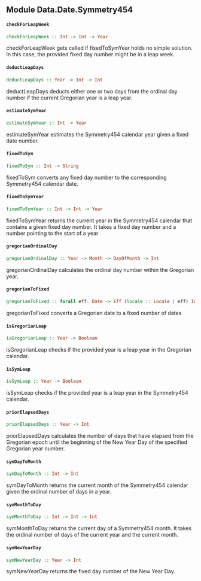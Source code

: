 ## Module Data.Date.Symmetry454

#### `checkForLeapWeek`

``` purescript
checkForLeapWeek :: Int -> Int -> Year
```


checkForLeapWeek gets called if fixedToSymYear holds no simple solution.
In this case, the provided fixed day number might be in a leap week.

#### `deductLeapDays`

``` purescript
deductLeapDays :: Year -> Int -> Int
```


deductLeapDays deducts either one or two days from the ordinal day number if
the current Gregorian year is a leap year.

#### `estimateSymYear`

``` purescript
estimateSymYear :: Int -> Year
```


estimateSymYear estimates the Symmetry454 calendar year given a fixed date
number.

#### `fixedToSym`

``` purescript
fixedToSym :: Int -> String
```


fixedToSym converts any fixed day number to the corresponding Symmetry454
calendar date.

#### `fixedToSymYear`

``` purescript
fixedToSymYear :: Int -> Int -> Year
```


fixedToSymYear returns the current year in the Symmetry454 calendar that
contains a given fixed day number. It takes a fixed day number and a number
pointing to the start of a year

#### `gregorianOrdinalDay`

``` purescript
gregorianOrdinalDay :: Year -> Month -> DayOfMonth -> Int
```


gregorianOrdinalDay calculates the ordinal day number within the Gregorian
year.

#### `gregorianToFixed`

``` purescript
gregorianToFixed :: forall eff. Date -> Eff (locale :: Locale | eff) Int
```


gregorianToFixed converts a Gregorian date to a fixed number of dates

#### `isGregorianLeap`

``` purescript
isGregorianLeap :: Year -> Boolean
```


isGregorianLeap checks if the provided year is a leap year in the Gregorian
calendar.

#### `isSymLeap`

``` purescript
isSymLeap :: Year -> Boolean
```


isSymLeap checks if the provided year is a leap year in the Symmetry454
calendar.

#### `priorElapsedDays`

``` purescript
priorElapsedDays :: Year -> Int
```


priorElapsedDays calculates the number of days that have elapsed from the
Gregorian epoch until the beginning of the New Year Day of the specified
Gregorian year number.

#### `symDayToMonth`

``` purescript
symDayToMonth :: Int -> Int
```


symDayToMonth returns the current month of the Symmetry454 calendar given
the ordinal number of days in a year.

#### `symMonthToDay`

``` purescript
symMonthToDay :: Int -> Int -> Int
```


symMonthToDay returns the current day of a Symmetry454 month. It takes the
ordinal number of days of the current year and the current month.

#### `symNewYearDay`

``` purescript
symNewYearDay :: Year -> Int
```


symNewYearDay returns the fixed day number of the New Year Day.


